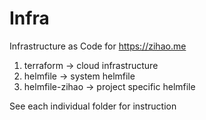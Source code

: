 # Infra

Infrastructure as Code for https://zihao.me

1. terraform -> cloud infrastructure
2. helmfile -> system helmfile
3. helmfile-zihao -> project specific helmfile

See each individual folder for instruction
